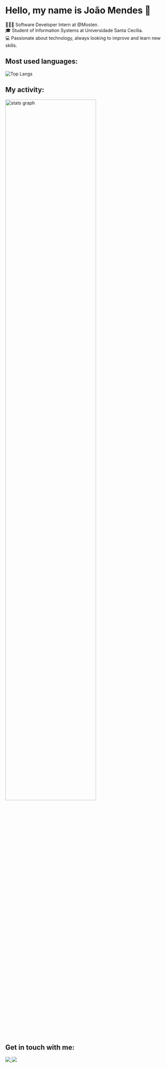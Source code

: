 # Hello, my name is João Mendes 👋

👨🏽‍💻 Software Developer Intern at @Mosten. <br>
🎓 Student of Information Systems at Universidade Santa Cecília.  
💻 Passionate about technology, always looking to improve and learn new skills.

## Most used languages:

![Top Langs](https://github-readme-stats.vercel.app/api/top-langs/?username=joaomendes27&layout=compact&theme=radical)


## My activity:

<div>
  <img src="https://github-profile-summary-cards.vercel.app/api/cards/profile-details?username=joaomendes27&theme=2077" width="75%" alt="stats graph"/>
</div>

## Get in touch with me:

<p>
  <a href="https://www.linkedin.com/in/joaovictormendeslima/">
    <img src="https://img.shields.io/badge/LinkedIn-0A66C2?style=for-the-badge&logo=linkedin&logoColor=white" />
  </a>
  <a href="mailto:joaovictormendeslima4@gmail.com">
    <img src="https://img.shields.io/badge/Gmail-D14836?style=for-the-badge&logo=gmail&logoColor=white" />
  </a>
</p>
